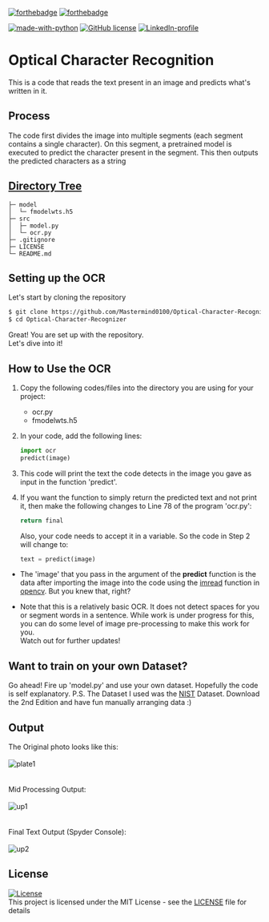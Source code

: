 [![forthebadge](https://forthebadge.com/images/badges/made-with-python.svg)](https://forthebadge.com)
[![forthebadge](https://forthebadge.com/images/badges/makes-people-smile.svg)](https://forthebadge.com)

[![made-with-python](https://img.shields.io/badge/Made%20with-Python-1f425f.svg)](https://www.python.org/) [![GitHub license](https://img.shields.io/github/license/Naereen/StrapDown.js.svg)](https://github.com/Naereen/StrapDown.js/blob/master/LICENSE)
[![LinkedIn-profile](https://img.shields.io/badge/LinkedIn-Atharva-blue.svg)](https://www.linkedin.com/in/atharva-hudlikar/)

# Optical Character Recognition
This is a code that reads the text present in an image and predicts what's written in it. 

## Process 
The code first divides the image into multiple segments (each segment contains a single character). On this segment, a pretrained model is executed to predict the character present in the segment. This then outputs the predicted characters as a string

## [Directory Tree](https://xiaoluoboding.github.io/repository-tree/)
```
├─ model
│  └─ fmodelwts.h5
├─ src
│  ├─ model.py
│  └─ ocr.py
├─ .gitignore
├─ LICENSE
└─ README.md
```

## Setting up the OCR
Let's start by cloning the repository<br>
```bash
$ git clone https://github.com/Mastermind0100/Optical-Character-Recognizer.git
$ cd Optical-Character-Recognizer
```
Great! You are set up with the repository.<br> 
Let's dive into it!

## How to Use the OCR
1. Copy the following codes/files into the directory you are using for your project:
    * ocr.py
    * fmodelwts.h5

2. In your code, add the following lines:
    ```python
    import ocr
    predict(image)
    ```

3. This code will print the text the code detects in the image you gave as input in the function 'predict'.

4. If you want the function to simply return the predicted text and not print it, then make the following changes to Line 78 of the program 'ocr.py':

    ```python
    return final
    ```
    Also, your code needs to accept it in a variable. So the code in Step 2 will change to:
    ```python
    text = predict(image)
    ```
    
* The 'image' that you pass in the argument of the **predict** function is the data after importing the image into the code using the [imread](https://www.geeksforgeeks.org/python-opencv-cv2-imread-method/) function in [opencv](https://opencv-python-tutroals.readthedocs.io/en/latest/index.html). But you knew that, right?

* Note that this is a relatively basic OCR. It does not detect spaces for you or segment words in a sentence. While work is under progress for this, you can do some level of image pre-processing to make this work for you.<br>Watch out for further updates!

## Want to train on your own Dataset?

Go ahead! Fire up 'model.py' and use your own dataset. Hopefully the code is self explanatory.
P.S. The Dataset I used was the [NIST](https://s3.amazonaws.com/nist-srd/SD19/by_class.zip) Dataset. Download the 2nd Edition and have fun manually arranging data :)

## Output
The Original photo looks like this:
<br/><br/>
![plate1](https://user-images.githubusercontent.com/36445600/60267373-bca10200-9907-11e9-83ae-0a5e7b4ebb4e.jpg)<br/>
<br/><br/>
Mid Processing Output:
<br/><br/>
![up1](https://user-images.githubusercontent.com/36445600/60267398-c75b9700-9907-11e9-8db5-18642455dbff.png)<br/>
<br/><br/>
Final Text Output (Spyder Console):
<br/><br/>
![up2](https://user-images.githubusercontent.com/36445600/60267456-e6f2bf80-9907-11e9-8d8f-df9e9b6221ea.png)

## License
[![License](http://img.shields.io/:license-mit-blue.svg?style=flat)](http://badges.mit-license.org)<br>
This project is licensed under the MIT License - see the [LICENSE](LICENSE) file for details
